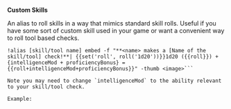 **Custom Skills**  
  
An alias to roll skills in a way that mimics standard skill rolls. Useful if you have some sort of custom skill used in your game or want a convenient way to roll tool based checks.  
  
```GN  
!alias [skill/tool name] embed -f "**<name> makes a [Name of the skill/tool] check!**| {{set('roll', roll('1d20'))}}1d20 ({{roll}}) + {intelligenceMod + proficiencyBonus} = {{roll+intelligenceMod+proficiencyBonus}}" -thumb <image>```  
  
Note you may need to change `intelligenceMod` to the ability relevant to your skill/tool check.  
  
Example: